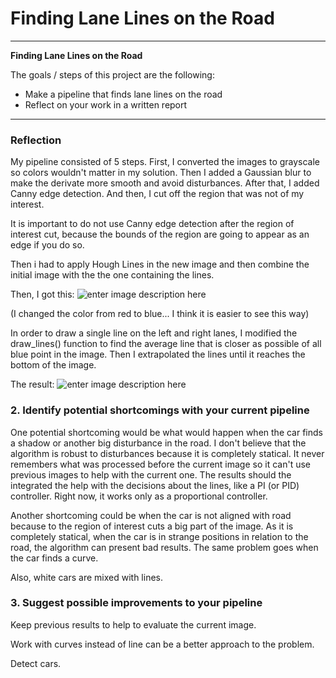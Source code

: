 


# **Finding Lane Lines on the Road** 

---

**Finding Lane Lines on the Road**

The goals / steps of this project are the following:
* Make a pipeline that finds lane lines on the road
* Reflect on your work in a written report


[//]: # (Image References)

[image1]: ./examples/grayscale.jpg "Grayscale"

---

### Reflection


My pipeline consisted of 5 steps. First, I converted the images to grayscale so colors wouldn't matter in my solution. Then I added a Gaussian blur to make the derivate more smooth and avoid disturbances. After that, I added Canny edge detection. And then, I cut off the region that was not of my interest. 

It is important to do not use Canny edge detection after the region of interest cut, because the bounds of the region are going to appear as an edge if you do so. 

Then i had to apply Hough Lines in the new image and then combine the initial image with the the one containing the lines.

Then, I got this: 
![enter image description here](https://lh3.googleusercontent.com/-EWpxYPD3_no/WTAll3V0enI/AAAAAAAAMCY/e8zq903RuXsv8tJrvGxJmHYlww_B1jj7QCLcB/s500/Screen+Shot+2017-06-01+at+11.24.06.png "Screen Shot 2017-06-01 at 11.24.06.png")

(I changed the color from red to blue... I think it is easier to see this way) 

In order to draw a single line on the left and right lanes, I modified the draw_lines() function to find the average line that is closer as possible of all blue point in the image. Then I extrapolated the lines until it reaches the bottom of the image. 

The result:
![enter image description here](https://lh3.googleusercontent.com/-PgoLemsTfgk/WTAm__ipq_I/AAAAAAAAMCo/7AQCkK-dwNkWJXCrTDUJlS6bKNqK_D8eQCLcB/s500/Screen+Shot+2017-06-01+at+11.36.11.png "Screen Shot 2017-06-01 at 11.36.11.png")

### 2. Identify potential shortcomings with your current pipeline


One potential shortcoming would be what would happen when the car finds a shadow or another big disturbance in the road. I don't believe that the algorithm is robust to disturbances because it is completely statical. It never remembers what was processed before the current image so it can't use previous images to help with the current one. The results should the integrated the help with the decisions about the lines, like a PI (or PID) controller. Right now, it works only as a proportional controller. 

Another shortcoming could be when the car is not aligned with road because to the region of interest cuts a big part of the image. As it is completely statical, when the car is in strange positions in relation to the road, the algorithm can present bad results. The same problem goes when the car finds a curve.

Also, white cars are mixed with lines.


### 3. Suggest possible improvements to your pipeline

Keep previous results to help to evaluate the current image. 

Work with curves instead of line can be a better approach to the problem. 

Detect cars. 
